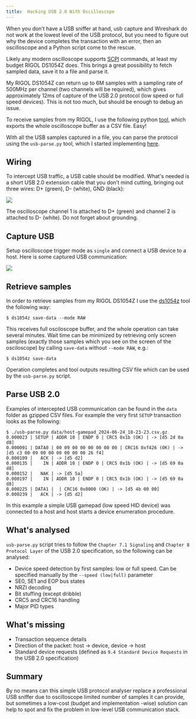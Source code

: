 ```yaml
---
title:  Hacking USB 2.0 With Oscilloscope
---
```


When you don’t have a USB sniffer at hand, usb capture and Wireshark
do not work at the lowest level of the USB protocol, but you need to
figure out why the device completes the transaction with an error,
then an oscilloscope and a Python script come to the rescue.

Likely any modern oscilloscope supports
[SCPI](https://en.wikipedia.org/wiki/Standard_Commands_for_Programmable_Instruments)
commands, at least my budget RIGOL DS1054Z does. This brings a great
possibility to fetch sampled data, save it to a file and parse it.

My RIGOL DS1054Z can return up to 6M samples with a sampling rate of
500MHz per channel (two channels will be required), which gives
approximately 12ms of capture of the USB 2.0 protocol (low speed or
full speed devices). This is not too much, but should be enough to
debug an issue.

To receive samples from my RIGOL, I use the following python
[tool](https://github.com/pklaus/ds1054z), which exports the whole
oscilloscope buffer as a CSV file. Easy!

With all the USB samples captured in a file, you can parse the protocol
using the `usb-parse.py` tool, which I started implementing
[here](https://github.com/rouming/usb-parser/blob/master/usb-parse.py).

## Wiring

To intercept USB traffic, a USB cable should be modified. What's needed
is a short USB 2.0 extension cable that you don’t mind cutting,
bringing out three wires: D+ (green), D- (white), GND (black):

![](/images/hacking-usb-with-oscilloscope/cable.jpg)

The oscilloscope channel 1 is attached to D+ (green) and channel 2 is
attached to D- (white). Do not forget about grounding.

## Capture USB

Setup oscilloscope trigger mode as `single` and connect a USB device
to a host. Here is some captured USB communication:

![](/images/hacking-usb-with-oscilloscope/host-gamepad_2024-06-24_18-22-32.png)

## Retrieve samples

In order to retrieve samples from my RIGOL DS1054Z I use the
[ds1054z](https://github.com/pklaus/ds1054z) tool the following way:

```shell
$ ds1054z save-data --mode RAW
```

This receives full osciloscope buffer, and the whole operation can take
several minutes. Wait time can be minimized by retrieving only screen
samples (exactly those samples which you see on the screen of the
osciloscope) by calling `save-data` without `--mode RAW`, e.g.:


```shell
$ ds1054z save-data
```

Operation completes and tool outputs resulting CSV file which can be
used by the `usb-parse.py` script.

## Parse USB 2.0

Examples of intercepted USB communication can be found in the `data` folder
as gzipped CSV files. For example the very first `SETUP` transaction looks
as the following:

```shell
$ ./usb-parse.py data/host-gamepad_2024-06-24_18-23-23.csv.gz
0.000023 | SETUP | ADDR 10 | ENDP 0 | CRC5 0x1b (OK) | -> [d5 2d 0a d8]
0.000091 | DATA0 | 00 09 00 00 00 00 00 00 | CRC16 0xf426 (OK) | -> [d5 c3 00 09 00 00 00 00 00 00 26 f4]
0.000109 |   ACK | -> [d5 d2]
0.000135 |    IN | ADDR 10 | ENDP 0 | CRC5 0x1b (OK) | -> [d5 69 0a d8]
0.000152 |   NAK | -> [d5 5a]
0.000197 |    IN | ADDR 10 | ENDP 0 | CRC5 0x1b (OK) | -> [d5 69 0a d8]
0.000225 | DATA1 |  | CRC16 0x0000 (OK) | -> [d5 4b 00 00]
0.000239 |   ACK | -> [d5 d2]
```

In this example a simple USB gamepad (low speed HID device) was connected to a
host and host starts a device enumeration procedure.

## What's analysed

`usb-parse.py` script tries to follow the `Chapter 7.1 Signaling` and
`Chapter 8 Protocol Layer` of the USB 2.0 specification, so the following
can be analysed:

* Device speed detection by first samples: low or full speed. Can be specified
  manually by the `--speed (low|full)` parameter
* SE0, SE1 and EOP bus states
* NRZI decoding
* Bit stuffing (except dribble)
* CRC5 and CRC16 handling
* Major PID types

## What's missing

* Transaction sequence details
* Direction of the packet: host -> device, device -> host
* Standard device requests (defined as `9.4 Standard Device Requests`
  in the USB 2.0 specification)

## Summary

By no means can this simple USB protocol analyser replace a
professional USB sniffer due to oscilloscope limited number of samples
it can provide, but sometimes a low-cost (budget and implementation
-wise) solution can help to spot and fix the problem in low-level USB
communication stack.
